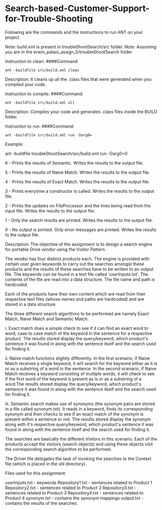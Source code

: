 # Search-based-Customer-Support-for-Trouble-Shooting

Following are the commands and the instructions to run ANT on your project.

Note: build.xml is present in troubleShootSearch/src folder.
Note: Assuming you are in the erwin_palani_assign_5/troubleShootSearch folder

Instruction to clean:
####Command: 
```
ant -buildfile src/build.xml clean
```

Description: It cleans up all the .class files that were generated when you compiled your code.

Instruction to compile:
####Command: 
```
ant -buildfile src/build.xml all
```

Description: Compiles your code and generates .class files inside the BUILD folder.

Instruction to run:
####Command: 
```
ant -buildfile src/build.xml run -Darg0=
```

Example:

ant -buildfile troubleShootSearch/src/build.xml run -Darg0=0

6 - Prints the results of Semantic. Writes the results to the output file.

5 - Prints the results of Naive Match. Writes the results to the output file.

4 - Prints the results of Exact Match. Writes the results to the output file.

3 - Prints everytime a constructor is called. Writes the results to the output file.

2 - Prints the updates on FileProcessor and the lines being read from the input file. Writes the results to the output file.

1 - Only the search results are printed. Writes the results to the output file.

0 - No output is printed. Only error messages are printed. Writes the results to the output file.

Description:
The objective of the assignment is to design a search engine for portable Drive vendor using the Visitor Pattern.

The vendor has four distinct products each. The engine is provided with certain user given keywords to carry out the searches amongst these products and the results of these searches have to be written to an output file. The keywords can be found in a text file called 'userInputs.txt'. The contents of the file are read into a data structure. The file name and path is hardcoded.

Each of the products have their own content which are read from their respective text files (whose names and paths are hardcoded) and are stored in a data structure.

The three different search algorithms to be performed are namely Exact Match, Naive Match and Semantic Match.

i. Exact match does a simple check to see if it can find an exact word to word, case to case match of the keyword in the sentence for a respective product. The results stored display the query/keyword, which product's sentence it was found in along with the sentence itself and the search used for finding it.

ii. Naive match functions slightly differently. In the first scenario, if Naive Match receives a single keyword, it will search for the keyword either as it is or as a substring of a word in the sentence. In the second scenario, if Naive Match receives a keyword consisting of multiple words, it will check to see if the first word of the keyword is present as is or as a substring of a word.The results stored display the query/keyword, which product's sentence it was found in along with the sentence itself and the search used for finding it.

iii. Semantic search makes use of synonyms (the synonym pairs are stored in a file called synonym.txt). It reads in a keyword, finds its corresponding synonym and then checks to see if an exact match of the synonym is present within a sentence or not. The results stored display the synonym along with it's respective query/keyword, which product's sentence it was found in along with the sentence itself and the search used for finding it.

The searches are basically the different Visitors in this scenario. Each of the products accept the visitors (search objects) and using these objects visit the corresponding search algorithm to be performed.

The Driver file delegates the task of invoking the searches to the Context file (which is placed in the util directory).

Files used for this assignment:

userInputs.txt - keywords
Repository1.txt - sentences related to Product 1
Repository2.txt - sentences related to Product 2
Repository3.txt - sentences related to Product 3
Repository4.txt - sentences related to Product 4
synonym.txt - contains the synonym mappings
output.txt - contains the results of the searches.
